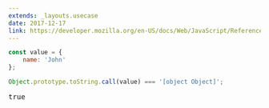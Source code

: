 ```yaml
---
extends: _layouts.usecase
date: 2017-12-17
link: https://developer.mozilla.org/en-US/docs/Web/JavaScript/Reference/Global_Objects/Object/toString
---
```



```javascript
const value = {
    name: 'John'
};

Object.prototype.toString.call(value) === '[object Object]';
```
<pre class="output">true</pre>
